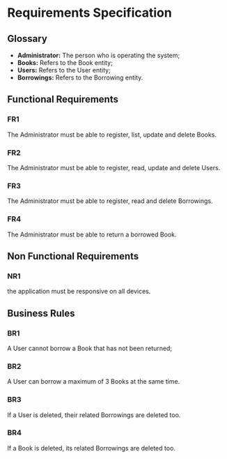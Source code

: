 # Requirements Specification
## Glossary
* **Administrator:** The person who is operating the system;
* **Books:** Refers to the Book entity;
* **Users:** Refers to the User entity;
* **Borrowings:** Refers to the Borrowing entity.

## Functional Requirements

### FR1
The Administrator must be able to register, list, update and delete Books.

### FR2
The Administrator must be able to register, read, update and delete Users.

### FR3
The Administrator must be able to register, read and delete Borrowings.

### FR4
The Administrator must be able to return a borrowed Book.

## Non Functional Requirements
### NR1
the application must be responsive on all devices.

## Business Rules
### BR1
A User cannot borrow a Book that has not been returned;

### BR2
A User can borrow a maximum of 3 Books at the same time.

### BR3
If a User is deleted, their related Borrowings are deleted too.

### BR4
If a Book is deleted, its related Borrowings are deleted too.
